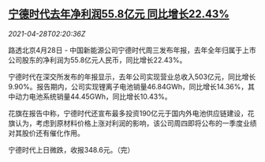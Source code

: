<!--1619577063000-->
[宁德时代去年净利润55.8亿元 同比增长22.43%](https://cn.reuters.com/article/catl-batterty-profit-0428-wedn-idCNKBS2CF06F)
------

<div><i>2021-04-28T02:20:36Z</i></div><p>路透北京4月28日 - 中国新能源公司宁德时代周三发布年报，去年全年归属于上市公司股东的净利润为55.8亿元人民币，同比增长22.43%。</p><p>宁德时代在深交所发布的年报显示，去年公司实现营业总收入503亿元，同比增长9.90%。报告期内，公司实现锂离子电池销量46.84GWh，同比增长14.36%，其中动力电池系统销量44.45GWh，同比增长10.43%。</p><p>花旗在报告中称，宁德时代还宣布最多投资190亿元于国内外电池供应链建设，花旗认为，考虑到原材料价格上涨对利润的影响，该公司周四即将公布的一季度业绩对其股价还有催化作用。</p><p>宁德时代上日微跌，收报348.6元。（完）</p>
